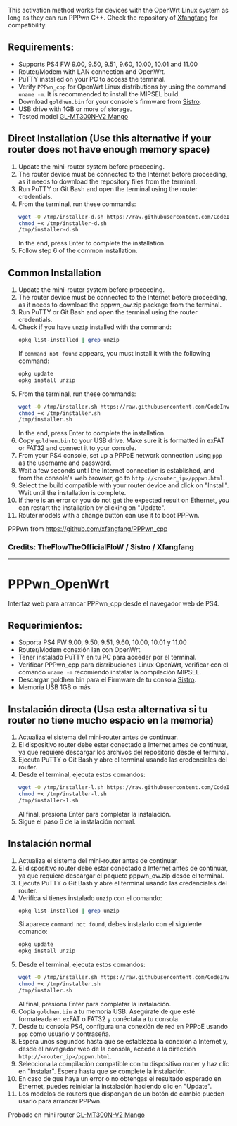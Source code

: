 This activation method works for devices with the OpenWrt Linux system as long as they can run PPPwn C++. Check the repository of [Xfangfang](https://github.com/xfangfang/PPPwn_cpp) for compatibility.

## Requirements:

- Supports PS4 FW 9.00, 9.50, 9.51, 9.60, 10.00, 10.01 and 11.00
- Router/Modem with LAN connection and OpenWrt.
- PuTTY installed on your PC to access the terminal.
- Verify `PPPwn_cpp` for OpenWrt Linux distributions by using the command `uname -m`. It is recommended to install the MIPSEL build.
- Download `goldhen.bin` for your console's firmware from [Sistro](https://github.com/GoldHEN/GoldHEN/releases).
- USB drive with 1GB or more of storage.
- Tested model [GL-MT300N-V2 Mango](https://www.gl-inet.com/products/gl-mt300n-v2/)

## Direct Installation (Use this alternative if your router does not have enough memory space)

1. Update the mini-router system before proceeding.
2. The router device must be connected to the Internet before proceeding, as it needs to download the repository files from the terminal.
3. Run PuTTY or Git Bash and open the terminal using the router credentials.
4. From the terminal, run these commands:
    ```sh
    wget -O /tmp/installer-d.sh https://raw.githubusercontent.com/CodeInvers3/PPPwn_ow/main/installer-d.sh
    chmod +x /tmp/installer-d.sh
    /tmp/installer-d.sh
    ```
    In the end, press Enter to complete the installation.
5. Follow step 6 of the common installation.

## Common Installation 

1. Update the mini-router system before proceeding.
2. The router device must be connected to the Internet before proceeding, as it needs to download the pppwn_ow.zip package from the terminal.
3. Run PuTTY or Git Bash and open the terminal using the router credentials.
4. Check if you have `unzip` installed with the command:
    ```sh
    opkg list-installed | grep unzip
    ```
    If `command not found` appears, you must install it with the following command:
    ```sh
    opkg update
    opkg install unzip
    ```
5. From the terminal, run these commands:
    ```sh
    wget -O /tmp/installer.sh https://raw.githubusercontent.com/CodeInvers3/PPPwn_ow/main/installer.sh
    chmod +x /tmp/installer.sh
    /tmp/installer.sh
    ```
    In the end, press Enter to complete the installation.
6. Copy `goldhen.bin` to your USB drive. Make sure it is formatted in exFAT or FAT32 and connect it to your console.
7. From your PS4 console, set up a PPPoE network connection using `ppp` as the username and password.
8. Wait a few seconds until the Internet connection is established, and from the console's web browser, go to `http://<router_ip>/pppwn.html`.
9. Select the build compatible with your router device and click on "Install". Wait until the installation is complete.
10. If there is an error or you do not get the expected result on Ethernet, you can restart the installation by clicking on "Update".
11. Router models with a change button can use it to boot PPPwn.

PPPwn from https://github.com/xfangfang/PPPwn_cpp

### Credits: TheFlowTheOfficialFloW / Sistro / Xfangfang

---

# PPPwn_OpenWrt
Interfaz web para arrancar PPPwn_cpp desde el navegador web de PS4.

## Requerimientos:

- Soporta PS4 FW 9.00, 9.50, 9.51, 9.60, 10.00, 10.01 y 11.00
- Router/Modem conexión lan con OpenWrt.
- Tener instalado PuTTY en tu PC para acceder por el terminal.
- Verificar PPPwn_cpp para distribuciones Linux OpenWrt, verificar con el comando `uname -m` recomiendo instalar la compilación MIPSEL.
- Descargar goldhen.bin para el Firmware de tu consola [Sistro](https://github.com/GoldHEN/GoldHEN/releases).
- Memoria USB 1GB o más

## Instalación directa (Usa esta alternativa si tu router no tiene mucho espacio en la memoria)

1. Actualiza el sistema del mini-router antes de continuar.
2. El dispositivo router debe estar conectado a Internet antes de continuar, ya que requiere descargar los archivos del repositorio desde el terminal.
3. Ejecuta PuTTY o Git Bash y abre el terminal usando las credenciales del router.
4. Desde el terminal, ejecuta estos comandos:
    ```sh
    wget -O /tmp/installer-l.sh https://raw.githubusercontent.com/CodeInvers3/PPPwn_ow/main/installer-l.sh
    chmod +x /tmp/installer-l.sh
    /tmp/installer-l.sh
    ```
    Al final, presiona Enter para completar la instalación.
5. Sigue el paso 6 de la instalación normal.

## Instalación normal

1. Actualiza el sistema del mini-router antes de continuar.
2. El dispositivo router debe estar conectado a Internet antes de continuar, ya que requiere descargar el paquete pppwn_ow.zip desde el terminal.
3. Ejecuta PuTTY o Git Bash y abre el terminal usando las credenciales del router.
4. Verifica si tienes instalado `unzip` con el comando:
    ```sh
    opkg list-installed | grep unzip
    ```
    Si aparece `command not found`, debes instalarlo con el siguiente comando:
    ```sh
    opkg update
    opkg install unzip
    ```
5. Desde el terminal, ejecuta estos comandos:
    ```sh
    wget -O /tmp/installer.sh https://raw.githubusercontent.com/CodeInvers3/PPPwn_ow/main/installer.sh
    chmod +x /tmp/installer.sh
    /tmp/installer.sh
    ```
    Al final, presiona Enter para completar la instalación.
6. Copia `goldhen.bin` a tu memoria USB. Asegúrate de que esté formateada en exFAT o FAT32 y conéctala a tu consola.
7. Desde tu consola PS4, configura una conexión de red en PPPoE usando `ppp` como usuario y contraseña.
8. Espera unos segundos hasta que se establezca la conexión a Internet y, desde el navegador web de la consola, accede a la dirección `http://<router_ip>/pppwn.html`.
9. Selecciona la compilación compatible con tu dispositivo router y haz clic en "Instalar". Espera hasta que se complete la instalación.
10. En caso de que haya un error o no obtengas el resultado esperado en Ethernet, puedes reiniciar la instalación haciendo clic en "Update".
11. Los modelos de routers que dispongan de un botón de cambio pueden usarlo para arrancar PPPwn.

Probado en mini router [GL-MT300N-V2 Mango](https://www.gl-inet.com/products/gl-mt300n-v2/)
